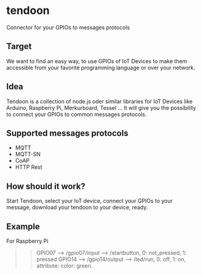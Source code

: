 # tendoon
Connector for your GPIOs to messages protocols

## Target

We want to find an easy way, to use GPIOs of IoT Devices to make them accessible from your favorite programming language or over your network.

## Idea

Tendoon is a collection of node.js oder similar libraries for IoT Devices like Arduino, Raspberry Pi, Merkurboard, Tessel ... It will give you the possibility to connect your GPIOs to common messages protocols.

## Supported messages protocols

* MQTT
* MQTT-SN
* CoAP
* HTTP Rest

## How should it work?

Start Tendoon, select your IoT device, connect your GPIOs to your message, download your tendoon to your device, ready.

## Example

For Raspberry Pi

>> GPIO07 --> /gpio07/input --> /startbutton, 0: not_pressed, 1: pressed
>> GPIO14 --> /gpio14/output --> /led/run, 0: off, 1: on, attribute: color: green.

